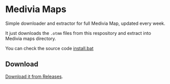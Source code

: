 # Medivia Maps
Simple downloader and extractor for full Medivia Map, updated every week.

It just downloads the `.otmm` files from this respository and extract into Medivia maps directory.

You can check the source code [install.bat](install.bat)

## Download
[Download it from Releases](https://github.com/caioedut/medivia-maps/releases/latest).
